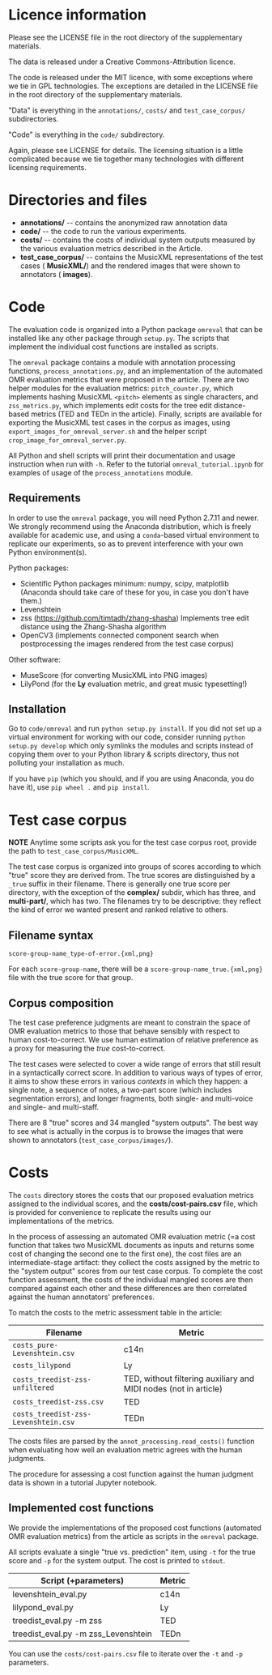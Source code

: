 


Licence information
==========================

Please see the LICENSE file in the root directory of the supplementary
materials.

The data is released under a Creative Commons-Attribution licence.

The code is released under the MIT licence, with some exceptions
where we tie in GPL technologies. The exceptions are detailed
in the LICENSE file in the root directory of the supplementary materials.

"Data" is everything in the `annotations/`, `costs/` and `test_case_corpus/`
subdirectories.

"Code" is everything in the `code/` subdirectory.

Again, please see LICENSE for details. The licensing situation is a little
complicated because we tie together many technologies with different
licensing requirements.






Directories and files
==========================

* **annotations/** -- contains the anonymized raw annotation data
* **code/** -- the code to run the various experiments.
* **costs/** -- contains the costs of individual system outputs measured by the
  various evaluation metrics described in the Article.
* **test_case_corpus/** -- contains the MusicXML representations of the test cases
  ( **MusicXML/**) and the rendered images that were shown to annotators ( **images**).






Code
==========================

The evaluation code is organized into a Python package `omreval`
that can be installed like any other package through `setup.py`.
The scripts that implement the individual cost functions are installed
as scripts.

The `omreval` package contains a module with annotation processing functions,
`process_annotations.py`, and an implementation of the automated OMR
evaluation metrics that were proposed in the article. There are two helper
modules for the evaluation metrics: `pitch_counter.py`, which implements
hashing MusicXML `<pitch>` elements as single characters, and `zss_metrics.py`,
which implements edit costs for the tree edit distance-based metrics
(TED and TEDn in the article). Finally, scripts are available for
exporting the MusicXML test cases in the corpus as images, using
`export_images_for_omreval_server.sh` and the helper script
`crop_image_for_omreval_server.py`.

All Python and shell scripts will print their documentation and usage
instruction when run with `-h`.
Refer to the tutorial `omreval_tutorial.ipynb` for examples of usage
of the `process_annotations` module.



Requirements
---------------------------

In order to use the `omreval` package, you will need Python 2.7.11 and
newer. We strongly recommend using the Anaconda distribution, which is
freely available for academic use, and using a `conda`-based virtual
environment to replicate our experiments, so as to prevent interference
with your own Python environment(s).

Python packages:

* Scientific Python packages minimum: numpy, scipy, matplotlib
  (Anaconda should take care of these for you, in case you don't have them.)
* Levenshtein
* zss (https://github.com/timtadh/zhang-shasha)
  Implements tree edit distance using the Zhang-Shasha algorithm
* OpenCV3 (implements connected component search when postprocessing
  the images rendered from the test case corpus)

Other software:

* MuseScore (for converting MusicXML into PNG images)
* LilyPond (for the **Ly** evaluation metric, and great music typesetting!)



Installation
---------------------------

Go to `code/omreval` and run `python setup.py install`. If you did not
set up a virtual environment for working with our code, consider running
`python setup.py develop` which only symlinks the modules and scripts
instead of copying them over to your Python library & scripts directory,
thus not polluting your installation as much.

If you have `pip` (which you should, and if you are using
Anaconda, you do have it), use `pip wheel .` and `pip install`.




Test case corpus
==========================

**NOTE** Anytime some scripts ask you for the test case corpus root,
provide the path to `test_case_corpus/MusicXML`.

The test case corpus is organized into groups of scores according to which
"true" score they are derived from. The true scores are distinguished by
a `_true` suffix in their filename.
There is generally one true score per directory, with the exception
of the **complex/** subdir, which has three, and **multi-part/**, which
has two.
The filenames try to be descriptive: they reflect the kind of error
we wanted present and ranked relative to others.



Filename syntax
--------------------------

`score-group-name_type-of-error.{xml,png}`

For each `score-group-name`, there will be a `score-group-name_true.{xml,png}`
file with the true score for that group.



Corpus composition
--------------------------

The test case preference judgments are meant to constrain the space
of OMR evaluation metrics to those that behave sensibly with
respect to human cost-to-correct. We use human estimation of relative
preference as a proxy for measuring the *true* cost-to-correct.

The test cases were selected to cover a wide range of errors
that still result in a syntactically correct score. In addition
to various ways of types of error, it aims to show these errors in various
*contexts* in which they happen: a single note, a sequence of notes,
a two-part score (which includes segmentation errors), and longer
fragments, both single- and multi-voice and single- and multi-staff.

There are 8 "true" scores and 34 mangled "system outputs".
The best way to see what is actually in the corpus is to browse
the images that were shown to annotators (`test_case_corpus/images/`).






Costs
=========================

The `costs` directory stores the costs that our proposed evaluation metrics
assigned to the individual scores, and the **costs/cost-pairs.csv** file,
which is provided for convenience to replicate the results using our
implementations of the metrics.

In the process of assessing an automated OMR evaluation metric (=a cost
function that takes two MusicXML documents as inputs and returns some cost
of changing the second one to the first one), the cost files are
an intermediate-stage artifact: they collect the costs assigned by the metric
to the "system output" scores from our test case corpus.
To complete the cost function assessment, the costs of the
individual mangled scores are then compared against each other and these
differences are then correlated against the human annotators' preferences.

To match the costs to the metric assessment table in the article:

Filename | Metric
---------|--------
`costs_pure-Levenshtein.csv` | c14n
`costs_lilypond` | Ly
`costs_treedist-zss-unfiltered` | TED, without filtering auxiliary and MIDI nodes (not in article)
`costs_treedist-zss.csv` | TED
`costs_treedist-zss-Levenshtein.csv` | TEDn

The costs files are parsed by the `annot_processing.read_costs()` function
when evaluating how well an evaluation metric agrees with the human judgments.

The procedure for assessing a cost function against the human judgment data
is shown in a tutorial Jupyter notebook.



Implemented cost functions
---------------------------

We provide the implementations of the proposed cost functions (automated
OMR evaluation metrics) from the article as scripts in the `omreval`
package.

All scripts evaluate a single "true vs. prediction" item, using `-t` for
the true score and `-p` for the system output. The cost is printed to `stdout`.

Script (+parameters)                | Metric
------------------------------------|-------------
levenshtein_eval.py                 | c14n
lilypond_eval.py                    | Ly
treedist_eval.py -m zss             | TED
treedist_eval.py -m zss_Levenshtein | TEDn

You can use the `costs/cost-pairs.csv` file to iterate over the `-t`
and `-p` parameters.
